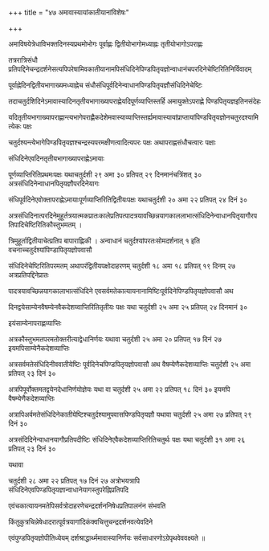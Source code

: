 +++
title = "४७ अमावास्यायांकातीयानांविशेषः"

+++

अमाविषयेत्रेधाविभक्तदिनस्यप्रथमोभोगः पूर्वाह्णः द्वितीयोभागोमध्याह्नः तृतीयोभागोऽपराह्णः

तत्ररात्रिसंधौ प्रतिपद्दिनेचन्द्रदर्शनेसत्यपिपरेषामिवकातीयानामपिसंधिदिनेपिण्डपितृयज्ञोन्वाधानंचपरदिनेचेष्टिरितिनिर्विवादम्

पूर्वाह्नेदिनद्वितीयभागाख्यमध्याह्नेच संधौसंधिपूर्वदिनेन्वाधानपिण्डपितृयज्ञौसंधिदिनेचेष्टिः

तदाचतुर्दशिदिनेऽमावास्यादिनतृतीयभागाख्यापराह्णेयदिपूर्णव्याप्तिस्तर्हि अमायुक्तेऽपराह्णे पिण्डपितृयज्ञइतिनसंदेहः

यदितृतीयभागाख्यापराह्णान्त्यभागेपराह्णैकदेशेमवास्याव्याप्तिस्तर्ह्यमावास्यायांप्राप्तायांपिण्डपितृयज्ञोनचतुरदश्यामित्येकः पक्षः

चतुर्दश्यन्त्येभागेपिण्डपितृयज्ञश्चन्द्रस्यपरमक्षीणत्वादित्यपरः पक्षः अथापराह्णसंधौचत्वारः पक्षाः

संधिदिनेएवदिनतृतीयभागाख्यापराह्णेऽमायाः

पूर्णव्याप्तिरितिप्रथमःपक्षः यथाचतुर्दशी २९ अमा ३० प्रतिपत् २९ दिनमानंचत्रिंशत् ३० अत्रसंधिदिनेन्वाधानपितृयज्ञौपरदिनेयागः

संधिपूर्वदिनेएवोक्तापराह्णेऽमायाःपूर्णव्याप्तिरितिद्वितीयःपक्षः यथाचतुर्दशी २० अमा २२ प्रतिपत् २४ दिनं ३०

अत्रसंधिदिनात्परदिनेमुहूर्तत्रयात्मकप्रातःकालेप्रतिपत्पादत्रयावच्छिन्नयागकाललाभात्संधिदिनेन्वाधानपितृयागौरपतिपादिचेष्टिरितिकौस्तुभमतम् ।

त्रिमुहूर्ताद्वितीयाचेत्प्रतिप बापाराह्णिकी । अन्वाधानं चतुर्दश्यांपरतःसोमदर्शनात् १ इति वचनाच्चतुर्दश्यांपिण्डापितृयज्ञोपवासौ

संधिदिनेचेष्टिरितिपरमतम् अथापरंद्वितीयपक्षोदाहरणम् चतुर्दशी १८ अमा १८ प्रतिपत् १९ दिनम् २७ अत्रप्रतिपद्दिनेप्रातः

पादत्रयावच्छिन्नयागकालाभात्संधिदिने एवसर्वमतेकात्यायनानामिष्टिःपूर्वदिनेपिण्डपितृयज्ञोपवासौ अथ

दिनद्वयेसाम्येनवैषम्येनवैकदेशय्वाप्तिरितितृतीयः पक्षः यथा चतुर्दशी २५ अमा २५ प्रतिपत् २४ दिनमानं ३०

इयंसाम्येनापराह्णव्याप्तिः

अत्रकौस्तुभमतपरमतोक्तरीत्याद्वेधानिर्णयः यथावा चतुर्दशी २५ अमा २० प्रतिपत् १७ दिनं २७ इयमपिसाम्येनैकदेशव्याप्तिः

अत्रसर्वमतेसंधिदिनीववातीयेष्टिः पूर्वदिनेचपिण्डपितृयज्ञोपवासौ अथ वैषम्येणैकदेशव्याप्तिः चतुर्दशी २५ अमा प्रतिपत् २३ दिनं ३०

अत्रपिपूर्वोक्तमतद्वयेनदेधानिर्णयोज्ञेयः यथा वा चतुर्दशी २५ अमा २२ प्रतिपत् १८ दिनं ३० इयमपि वैषम्येणैकदेशव्याप्तिः

अत्रापिअर्वमतेसंधिदिनेकातीयेष्टिश्चतुर्दश्यामुपवासपिण्डपितृयज्ञौ यथावा चतुर्दशी २५ अमा २७ प्रतिपत् २९ दिनं ३०

अत्रसंदिदिनेन्वाधानयागौप्रतिपदीष्टिः संधिदिनेएवैकदेशव्याप्तिरितिचतुर्थः पक्षः यथा चतुर्दशी ३१ अमा २६ प्रतिपत् २३ दिनं ३०

यथावा

चतुर्दशी २८ अमा २२ प्रतिपत् १७ दिनं २७ अत्रोभयत्रापि संधिदिनेएवपिण्डपितृयज्ञान्वाधानेयागस्तुपरेह्निप्रतिपदि

एवंचकात्यायनमतेपिसर्वत्रोदाहरणेचन्द्रदर्शननिषेधप्रतिपालनंन संभवति

किंतुकुत्रचिन्नेषेधादरात्पूर्वत्रयागांदिकंक्वचित्तुचन्द्रदर्शनवत्येवदिने

एवंपुण्डपितृयज्ञोपीतिध्येयम् दर्शश्राद्धार्थ्ममावास्यानिर्णयः सर्वसाधारणोऽग्रेपृथवेववक्ष्यते ॥
